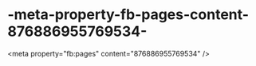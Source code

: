 # -meta-property-fb-pages-content-876886955769534-
&lt;meta property="fb:pages" content="876886955769534" />
